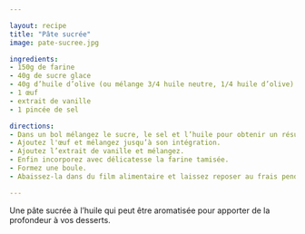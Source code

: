 ```yaml
---

layout: recipe
title: "Pâte sucrée"
image: pate-sucree.jpg

ingredients:
- 150g de farine
- 40g de sucre glace
- 40g d’huile d’olive (ou mélange 3/4 huile neutre, 1/4 huile d’olive)
- 1 œuf
- extrait de vanille
- 1 pincée de sel

directions:
- Dans un bol mélangez le sucre, le sel et l’huile pour obtenir un résultat bien lisse.
- Ajoutez l'œuf et mélangez jusqu’à son intégration.
- Ajoutez l’extrait de vanille et mélangez.
- Enfin incorporez avec délicatesse la farine tamisée.
- Formez une boule. 
- Abaissez-la dans du film alimentaire et laissez reposer au frais pendant minimum 30 min afin que la pâte soit plus facile à travailler.

---
```


Une pâte sucrée à l’huile qui peut être aromatisée pour apporter de la profondeur à vos desserts.